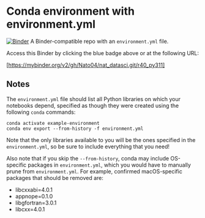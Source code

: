 # Conda environment with environment.yml

[![Binder](http://mybinder.org/badge_logo.svg)](https://mybinder.org/v2/gh/Nato04/nat_datasci.git/r40_py311)
A Binder-compatible repo with an `environment.yml` file.

Access this Binder by clicking the blue badge above or at the following URL:

[https://mybinder.org/v2/gh/Nato04/nat_datasci.git/r40_py311]

## Notes
The `environment.yml` file should list all Python libraries on which your notebooks
depend, specified as though they were created using the following `conda` commands:

```
conda activate example-environment
conda env export --from-history -f environment.yml
```

Note that the only libraries available to you will be the ones specified in
the `environment.yml`, so be sure to include everything that you need! 

Also note that if you skip the `--from-history`, conda may include OS-specific
packages in `environment.yml`, which you would have to manually prune from
`environment.yml`.  For example, confirmed macOS-specific packages that should
be removed are:

* libcxxabi=4.0.1
* appnope=0.1.0
* libgfortran=3.0.1
* libcxx=4.0.1
